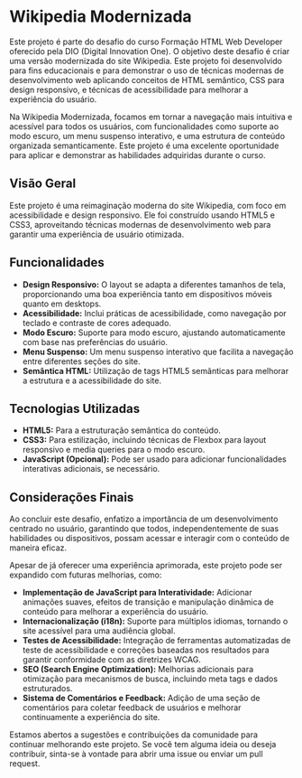 # Wikipedia Modernizada
Este projeto é parte do desafio do curso Formação HTML Web Developer oferecido pela DIO (Digital Innovation One). O objetivo deste desafio é criar uma versão modernizada do site Wikipedia.
Este projeto foi desenvolvido para fins educacionais e para demonstrar o uso de técnicas modernas de desenvolvimento web aplicando conceitos de HTML semântico, CSS para design responsivo, e técnicas de acessibilidade para melhorar a experiência do usuário.

Na Wikipedia Modernizada, focamos em tornar a navegação mais intuitiva e acessível para todos os usuários, com funcionalidades como suporte ao modo escuro, um menu suspenso interativo, e uma estrutura de conteúdo organizada semanticamente. Este projeto é uma excelente oportunidade para aplicar e demonstrar as habilidades adquiridas durante o curso.

## Visão Geral

Este projeto é uma reimaginação moderna do site Wikipedia, com foco em acessibilidade e design responsivo. Ele foi construído usando HTML5 e CSS3, aproveitando técnicas modernas de desenvolvimento web para garantir uma experiência de usuário otimizada.

## Funcionalidades

- **Design Responsivo:** O layout se adapta a diferentes tamanhos de tela, proporcionando uma boa experiência tanto em dispositivos móveis quanto em desktops.
- **Acessibilidade:** Inclui práticas de acessibilidade, como navegação por teclado e contraste de cores adequado.
- **Modo Escuro:** Suporte para modo escuro, ajustando automaticamente com base nas preferências do usuário.
- **Menu Suspenso:** Um menu suspenso interativo que facilita a navegação entre diferentes seções do site.
- **Semântica HTML:** Utilização de tags HTML5 semânticas para melhorar a estrutura e a acessibilidade do site.

## Tecnologias Utilizadas

- **HTML5:** Para a estruturação semântica do conteúdo.
- **CSS3:** Para estilização, incluindo técnicas de Flexbox para layout responsivo e media queries para o modo escuro.
- **JavaScript (Opcional):** Pode ser usado para adicionar funcionalidades interativas adicionais, se necessário.

## Considerações Finais
Ao concluir este desafio, enfatizo a importância de um desenvolvimento centrado no usuário, garantindo que todos, independentemente de suas habilidades ou dispositivos, possam acessar e interagir com o conteúdo de maneira eficaz.

Apesar de já oferecer uma experiência aprimorada, este projeto pode ser expandido com futuras melhorias, como:

* **Implementação de JavaScript para Interatividade:** Adicionar animações suaves, efeitos de transição e manipulação dinâmica de conteúdo para melhorar a experiência do usuário.
* **Internacionalização (i18n):** Suporte para múltiplos idiomas, tornando o site acessível para uma audiência global.
* **Testes de Acessibilidade:** Integração de ferramentas automatizadas de teste de acessibilidade e correções baseadas nos resultados para garantir conformidade com as diretrizes WCAG.
* **SEO (Search Engine Optimization):** Melhorias adicionais para otimização para mecanismos de busca, incluindo meta tags e dados estruturados.
* **Sistema de Comentários e Feedback:** Adição de uma seção de comentários para coletar feedback de usuários e melhorar continuamente a experiência do site.

Estamos abertos a sugestões e contribuições da comunidade para continuar melhorando este projeto. Se você tem alguma ideia ou deseja contribuir, sinta-se à vontade para abrir uma issue ou enviar um pull request.


  



